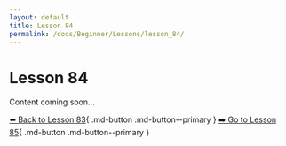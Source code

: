 ```yaml
---
layout: default
title: Lesson 84
permalink: /docs/Beginner/Lessons/lesson_84/
---
```


# Lesson 84

Content coming soon...

[⬅️ Back to Lesson 83](lesson_83.md){ .md-button .md-button--primary }  [➡️ Go to Lesson 85](lesson_85.md){ .md-button .md-button--primary }
